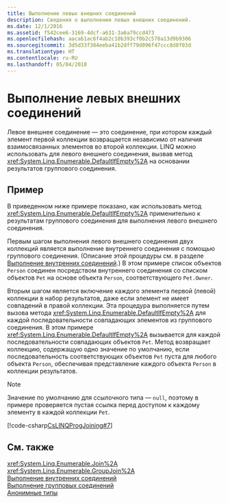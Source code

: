 ```yaml
---
title: Выполнение левых внешних соединений
description: Сведения о выполнении левых внешних соединений.
ms.date: 12/1/2016
ms.assetid: f542cee6-3169-4dcf-a631-3a6a79ccd473
ms.openlocfilehash: aacab1ac6f4ab2c10b393cf0b2c578a13d9b9306
ms.sourcegitcommit: 3d5d33f384eeba41b2dff79d096f47ccc8d8f03d
ms.translationtype: HT
ms.contentlocale: ru-RU
ms.lasthandoff: 05/04/2018
---
```

# <a name="perform-left-outer-joins"></a>Выполнение левых внешних соединений
Левое внешнее соединение — это соединение, при котором каждый элемент первой коллекции возвращается независимо от наличия взаимосвязанных элементов во второй коллекции. LINQ можно использовать для левого внешнего соединения, вызвав метод <xref:System.Linq.Enumerable.DefaultIfEmpty%2A> на основании результатов группового соединения.  
  
## <a name="example"></a>Пример  
 В приведенном ниже примере показано, как использовать метод <xref:System.Linq.Enumerable.DefaultIfEmpty%2A> применительно к результатам группового соединения для выполнения левого внешнего соединения.  
  
 Первым шагом выполнения левого внешнего соединения двух коллекций является выполнение внутреннего соединения с помощью группового соединения. (Описание этой процедуры см. в разделе [Выполнение внутренних соединений](perform-inner-joins.md).) В этом примере список объектов `Person` соединен посредством внутреннего соединения со списком объектов `Pet` на основе объекта `Person`, соответствующего `Pet.Owner`.  
  
 Вторым шагом является включение каждого элемента первой (левой) коллекции в набор результатов, даже если элемент не имеет совпадений в правой коллекции. Эта процедура выполняется путем вызова метода <xref:System.Linq.Enumerable.DefaultIfEmpty%2A> для каждой последовательности совпадающих элементов из группового соединения. В этом примере <xref:System.Linq.Enumerable.DefaultIfEmpty%2A> вызывается для каждой последовательности совпадающих объектов `Pet`. Метод возвращает коллекцию, содержащую одно значение по умолчанию, если последовательность соответствующих объектов `Pet` пуста для любого объекта `Person`, обеспечивая представление каждого объекта `Person` в коллекции результатов.  
  
> [!NOTE]
>  Значение по умолчанию для ссылочного типа — `null`, поэтому в примере проверяется пустая ссылка перед доступом к каждому элементу в каждой коллекции `Pet`.  
  
 [!code-csharp[CsLINQProgJoining#7](../../../samples/snippets/csharp/concepts/linq/how-to-perform-left-outer-joins_1.cs)]  
 
## <a name="see-also"></a>См. также  
 <xref:System.Linq.Enumerable.Join%2A>  
 <xref:System.Linq.Enumerable.GroupJoin%2A>  
 [Выполнение внутренних соединений](perform-inner-joins.md)  
 [Выполнение групповых соединений](perform-grouped-joins.md)  
 [Анонимные типы](../programming-guide/classes-and-structs/anonymous-types.md)  
 
